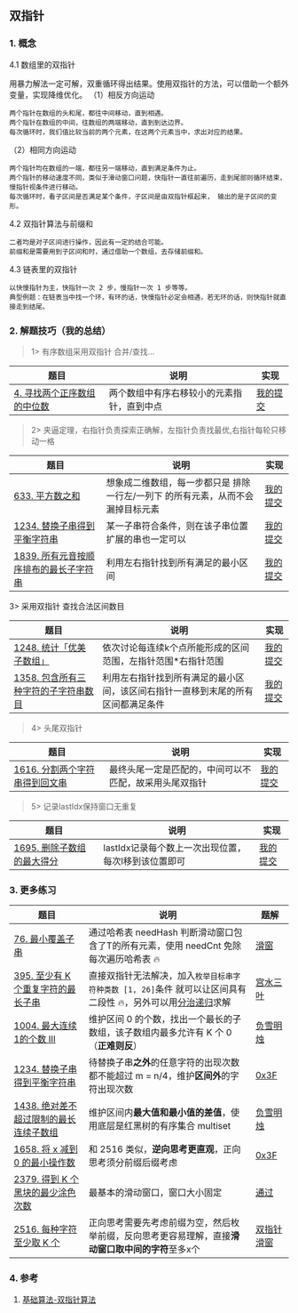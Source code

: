## 双指针

### 1. 概念

4.1 数组里的双指针

用暴力解法一定可解，双重循环得出结果。使用双指针的方法，可以借助一个额外变量，实现降维优化。
（1）相反方向运动

    两个指针在数组的头和尾，都往中间移动，直到相遇。
    两个指针在数组的中间，往数组的两端移动，直到到达边界。
    每次循环时，我们值比较当前的两个元素，在这两个元素当中，求出对应的结果。

（2）相同方向运动

    两个指针均在数组的一端，都往另一端移动，直到满足条件为止。
    两个指针的移动速度不同，类似于滑动窗口问题，快指针一直往前遍历，走到尾部则循环结束，慢指针视条件进行移动。
    每次循环时，看子区间是否满足某个条件，子区间是由双指针框起来， 输出的是子区间的变形。

4.2 双指针算法与前缀和

    二者均是对子区间进行操作，因此有一定的结合可能。
    前缀和是需要用到子区间和时，通过借助一个数组，去存储前缀和。

4.3 链表里的双指针

    以快慢指针为主，快指针一次 2 步，慢指针一次 1 步等等。
    典型例题：在链表当中找一个环，有环的话，快慢指针必定会相遇，若无环的话，则快指针就直接走到结尾。

### 2. 解题技巧（我的总结）

> 1> 有序数组采用双指针 合并/查找...
> 
| 题目                                                                            | 说明                    | 实现                                                                            |
|-------------------------------------------------------------------------------|-----------------------|-------------------------------------------------------------------------------|
| [4. 寻找两个正序数组的中位数](https://leetcode.cn/problems/median-of-two-sorted-arrays/description/) | 两个数组中有序右移较小的元素指针，直到中点 | [我的提交](https://leetcode.cn/problems/median-of-two-sorted-arrays/submissions/484064191/) |

> 2> 夹逼定理，右指针负责探索正确解，左指针负责找最优,右指针每轮只移动一格
>
| 题目                                                                            | 说明                                        | 实现                                                                            |
|-------------------------------------------------------------------------------|-------------------------------------------|-------------------------------------------------------------------------------|
| [633. 平方数之和](https://leetcode.cn/problems/sum-of-square-numbers/description/) | 想象成二维数组，每一步都只是 排除一行左/一列下 的所有元素，从而不会漏掉目标元素 | [我的提交](https://leetcode.cn/problems/sum-of-square-numbers/submissions/489916110/) |
| [1234. 替换子串得到平衡字符串](https://leetcode.cn/problems/replace-the-substring-for-balanced-string/description/) | 某一子串符合条件，则在该子串位置扩展的串也一定可以                 | [我的提交](https://leetcode.cn/problems/replace-the-substring-for-balanced-string/submissions/492491313/) |
| [1839. 所有元音按顺序排布的最长子字符串](https://leetcode.cn/problems/longest-substring-of-all-vowels-in-order/description/) | 利用左右指针找到所有满足的最小区间 | [我的提交](https://leetcode.cn/problems/longest-substring-of-all-vowels-in-order/submissions/495370191/) |
 
3> 采用双指针 查找合法区间数目
>
| 题目                                                                            | 说明                                       | 实现                                                                            |
|-------------------------------------------------------------------------------|------------------------------------------|-------------------------------------------------------------------------------|
| [1248. 统计「优美子数组」](https://leetcode.cn/problems/count-number-of-nice-subarrays/description/) | 依次讨论每连续k个点所能形成的区间范围，左指针范围*右指针范围          | [我的提交](https://leetcode.cn/problems/count-number-of-nice-subarrays/submissions/492589727/) |
| [1358. 包含所有三种字符的子字符串数目](https://leetcode.cn/problems/count-number-of-nice-subarrays/description/) | 利用左右指针找到所有满足的最小区间，该区间右指针一直移到末尾的所有区间都满足条件 | [我的提交](https://leetcode.cn/problems/number-of-substrings-containing-all-three-characters/description/) |

> 4> 头尾双指针
>
| 题目                                                                            | 说明                          | 实现                                                                            |
|-------------------------------------------------------------------------------|-----------------------------|-------------------------------------------------------------------------------|
| [1616. 分割两个字符串得到回文串](https://leetcode.cn/problems/split-two-strings-to-make-palindrome/description/) | 最终头尾一定是匹配的，中间可以不匹配，故采用头尾双指针 | [我的提交](https://leetcode.cn/problems/split-two-strings-to-make-palindrome/submissions/494084151/) |

> 5> 记录lastIdx保持窗口无重复
>
| 题目                                                                            | 说明                             | 实现                                                                           |
|-------------------------------------------------------------------------------|--------------------------------|------------------------------------------------------------------------------|
| [1695. 删除子数组的最大得分](https://leetcode.cn/problems/maximum-erasure-value/description/) | lastIdx记录每个数上一次出现位置，每次l移到该位置即可 | [我的提交](https://leetcode.cn/problems/maximum-erasure-value/submissions/494313744/) |


### 3. 更多练习

| 题目                                                         | 说明                                                         | 题解                                                         |
| ------------------------------------------------------------ | ------------------------------------------------------------ | ------------------------------------------------------------ |
| [76. 最小覆盖子串](https://leetcode.cn/problems/minimum-window-substring/) | 通过哈希表 needHash 判断滑动窗口包含了T的所有元素，使用 needCnt 免除每次遍历哈希表 :fire: | [滑窗](https://leetcode.cn/problems/minimum-window-substring/solution/tong-su-qie-xiang-xi-de-miao-shu-hua-dong-chuang-k/) |
| [395. 至少有 K 个重复字符的最长子串](https://leetcode.cn/problems/longest-substring-with-at-least-k-repeating-characters/) | 直接双指针无法解决，加入`枚举目标串字符种类数 [1, 26]`条件 就可以让区间具有二段性 :fire:，另外可以用[分治递归](https://leetcode.cn/problems/longest-substring-with-at-least-k-repeating-characters/solution/jie-ben-ti-bang-zhu-da-jia-li-jie-di-gui-obla/)求解 | [宫水三叶](https://leetcode.cn/problems/longest-substring-with-at-least-k-repeating-characters/solution/xiang-jie-mei-ju-shuang-zhi-zhen-jie-fa-50ri1/) |
| [1004. 最大连续1的个数 III](https://leetcode.cn/problems/max-consecutive-ones-iii/) | 维护区间 0 的个数，找出一个最长的子数组，该子数组内最多允许有 K 个 0（**正难则反**） | [负雪明烛](https://leetcode.cn/problems/max-consecutive-ones-iii/solution/fen-xiang-hua-dong-chuang-kou-mo-ban-mia-f76z/) |
| [1234. 替换子串得到平衡字符串](https://leetcode.cn/problems/replace-the-substring-for-balanced-string/) | 待替换子串**之外**的任意字符的出现次数都不能超过 m = n/4，维护**区间外**的字符出现次数 | [0x3F](https://leetcode.cn/problems/replace-the-substring-for-balanced-string/solution/tong-xiang-shuang-zhi-zhen-hua-dong-chua-z7tu/) |
| [1438. 绝对差不超过限制的最长连续子数组](https://leetcode.cn/problems/longest-continuous-subarray-with-absolute-diff-less-than-or-equal-to-limit/) | 维护区间内**最大值和最小值的差值**，使用底层是红黑树的有序集合 multiset | [负雪明烛](https://leetcode.cn/problems/longest-continuous-subarray-with-absolute-diff-less-than-or-equal-to-limit/solution/he-gua-de-shu-ju-jie-gou-hua-dong-chuang-v46j/) |
| [1658. 将 x 减到 0 的最小操作数](https://leetcode.cn/problems/minimum-operations-to-reduce-x-to-zero/) | 和 2516 类似，**逆向思考更直观**，正向思考须分前缀后缀考虑   | [0x3F](https://leetcode.cn/problems/minimum-operations-to-reduce-x-to-zero/solution/ni-xiang-si-wei-pythonjavacgo-by-endless-b4jt/) |
| [2379. 得到 K 个黑块的最少涂色次数](https://leetcode.cn/problems/minimum-recolors-to-get-k-consecutive-black-blocks/) | 最基本的滑动窗口，窗口大小固定                               | [通过](https://leetcode.cn/submissions/detail/411008458/)    |
| [2516. 每种字符至少取 K 个](https://leetcode.cn/problems/take-k-of-each-character-from-left-and-right/) | 正向思考需要先考虑前缀为空，然后枚举前缀，反向思考更容易理解，直接**滑动窗口取中间的字符**至多x个 | [双指针](https://leetcode.cn/submissions/detail/391726791/) [滑窗](https://leetcode.cn/submissions/detail/393522252/) |

### 4. 参考
1. [基础算法-双指针算法](https://blog.csdn.net/weixin_45891612/article/details/127993189) 